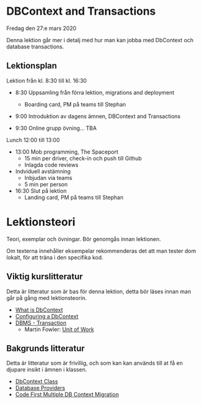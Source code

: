 # DBContext and Transactions

Fredag den 27:e mars 2020

Denna lektion går mer i detalj med hur man kan jobba med DbContext och database transactions.

## Lektionsplan

Lektion från kl. 8:30 till kl. 16:30

* 8:30 Uppsamling från förra lektion, migrations and deployment
  * Boarding card, PM på teams till Stephan
* 9:00 Introduktion av dagens ämnen, DBContext and Transactions

* 9:30 Online grupp övning... TBA

Lunch 12:00 till 13:00

* 13:00 Mob programming, The Spaceport
  * 15 min per driver, check-in och push till Github
  * Inlagda code reviews
* Indviduell avstämning
  * Inbjudan via teams
  * 5 min per person
* 16:30 Slut på lektion
  * Landing card, PM på teams till Stephan

# Lektionsteori

Teori, exemplar och övningar. Bör genomgås innan lektionen.

Om texterna innehåller eksempelar rekommenderas det att man tester dom lokalt, för att träna i den specifika kod.

## Viktig kurslitteratur

Detta är litteratur som är bas för denna lektion, detta bör läses innan man går på gång med lektionsteorin.

* [What is DbContext](https://entityframework.net/what-is-dbcontext)
* [Configuring a DbContext](https://docs.microsoft.com/en-us/ef/core/miscellaneous/configuring-dbcontext)
* [DBMS - Transaction](https://www.tutorialspoint.com/dbms/dbms_transaction.htm)
  * Martin Fowler: [Unit of Work](https://www.martinfowler.com/eaaCatalog/unitOfWork.html)

## Bakgrunds litteratur

Detta är litteratur som är frivillig, och som kan kan används till at få en djupare insikt i ämnen i klassen.

* [DbContext Class](https://docs.microsoft.com/en-us/dotnet/api/microsoft.entityframeworkcore.dbcontext?view=efcore-3.1)
* [Database Providers](https://docs.microsoft.com/en-us/ef/core/providers/?tabs=dotnet-core-cli)
* [Code First Multiple DB Context Migration](https://blog.tekspace.io/code-first-multiple-db-context-migration/)